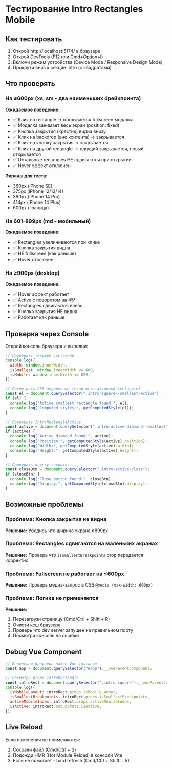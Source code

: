 # Тестирование Intro Rectangles Mobile

## Как тестировать

1. Открой http://localhost:5174/ в браузере
2. Открой DevTools (F12 или Cmd+Option+I)
3. Включи режим устройства (Device Mode / Responsive Design Mode)
4. Прокрути вниз к секции Intro (с квадратами)

## Что проверять

### На ≤600px (xs, sm - два наименьших брейкпоинта)

**Ожидаемое поведение:**

- ✅ Клик на rectangle → открывается fullscreen модалка
- ✅ Модалка занимает весь экран (position: fixed)
- ✅ Кнопка закрытия (крестик) видна внизу
- ✅ Клик на backdrop (вне контента) → закрывается
- ✅ Клик на кнопку закрытия → закрывается
- ✅ Клик на другой rectangle → текущий закрывается, новый открывается
- ✅ Остальные rectangles НЕ сдвигаются при открытии
- ✅ Hover эффект отключен

**Экраны для теста:**

- 360px (iPhone SE)
- 375px (iPhone 12/13/14)
- 390px (iPhone 14 Pro)
- 414px (iPhone 14 Plus)
- 600px (граница)

### На 601-899px (md - мобильный)

**Ожидаемое поведение:**

- ✅ Rectangles увеличиваются при клике
- ✅ Кнопка закрытия видна
- ✅ НЕ fullscreen (как раньше)
- ✅ Hover отключен

### На ≥900px (desktop)

**Ожидаемое поведение:**

- ✅ Hover эффект работает
- ✅ Active с поворотом на 45°
- ✅ Rectangles сдвигаются влево
- ✅ Кнопка закрытия НЕ видна
- ✅ Работает как раньше

## Проверка через Console

Открой консоль браузера и выполни:

```javascript
// Проверить текущее состояние
console.log({
  width: window.innerWidth,
  isSmallest: window.innerWidth <= 600,
  isMobile: window.innerWidth <= 899,
});

// Посмотреть CSS переменные (если есть активный rectangle)
const el = document.querySelector(".intro-square--smallest-active");
if (el) {
  console.log("Active smallest rectangle found:", el);
  console.log("Computed styles:", getComputedStyle(el));
}

// Проверить IntroRectangleActive
const active = document.querySelector(".intro-active-diamond--smallest");
if (active) {
  console.log("Active diamond found:", active);
  console.log("Position:", getComputedStyle(active).position);
  console.log("Width:", getComputedStyle(active).width);
  console.log("Height:", getComputedStyle(active).height);
}

// Проверить кнопку закрытия
const closeBtn = document.querySelector(".intro-active-close");
if (closeBtn) {
  console.log("Close button found:", closeBtn);
  console.log("Display:", getComputedStyle(closeBtn).display);
}
```

## Возможные проблемы

### Проблема: Кнопка закрытия не видна

**Решение:** Убедись что ширина экрана ≤899px

### Проблема: Rectangles сдвигаются на маленьких экранах

**Решение:** Проверь что `isSmallestBreakpoints` prop передается корректно

### Проблема: Fullscreen не работает на ≤600px

**Решение:** Проверь медиа-запрос в CSS `@media (max-width: 600px)`

### Проблема: Логика не применяется

**Решение:**

1. Перезагрузи страницу (Cmd/Ctrl + Shift + R)
2. Очисти кеш браузера
3. Проверь что dev server запущен на правильном порту
4. Посмотри консоль на ошибки

## Debug Vue Component

```javascript
// В консоли браузера найди Vue instance
const app = document.querySelector("#app").__vueParentComponent;

// Посмотри props IntroRectangle
const introRect = document.querySelector(".intro-square").__vueParentComponent;
console.log({
  isMobileLayout: introRect.props.isMobileLayout,
  isSmallestBreakpoints: introRect.props.isSmallestBreakpoints,
  activeMobileIndex: introRect.props.activeMobileIndex,
  isActive: introRect.setupState.isActive,
});
```

## Live Reload

Если изменения не применяются:

1. Сохрани файл (Cmd/Ctrl + S)
2. Подожди HMR (Hot Module Reload) в консоли Vite
3. Если не помогает - hard refresh (Cmd/Ctrl + Shift + R)
